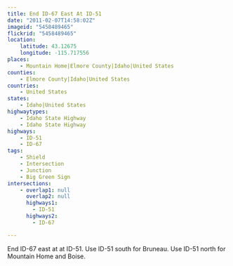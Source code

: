 ```yaml
---
title: End ID-67 East At ID-51
date: "2011-02-07T14:58:02Z"
imageid: "5458489465"
flickrid: "5458489465"
location:
    latitude: 43.12675
    longitude: -115.717556
places:
    - Mountain Home|Elmore County|Idaho|United States
counties:
    - Elmore County|Idaho|United States
countries:
    - United States
states:
    - Idaho|United States
highwaytypes:
    - Idaho State Highway
    - Idaho State Highway
highways:
    - ID-51
    - ID-67
tags:
    - Shield
    - Intersection
    - Junction
    - Big Green Sign
intersections:
    - overlap1: null
      overlap2: null
      highways1:
        - ID-51
      highways2:
        - ID-67

---
```

End ID-67 east at at ID-51.  Use ID-51 south for Bruneau.  Use ID-51 north for Mountain Home and Boise.